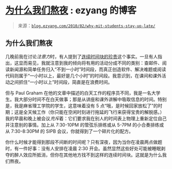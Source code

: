 <!--yml

category: 未分类

date: 2024-07-01 18:18:27

-->

# [为什么我们熬夜](http://blog.ezyang.com/2010/02/why-mit-students-stay-up-late/) : ezyang 的博客

> 来源：[`blog.ezyang.com/2010/02/why-mit-students-stay-up-late/`](http://blog.ezyang.com/2010/02/why-mit-students-stay-up-late/)

## 为什么我们熬夜

几晚前我在讨论*注意力*时，有人提到了[连续时间块的珍贵](http://www.paulgraham.com/makersschedule.html)这个事实。一旦有人指出，这显而易见，我就注意到我的倾向将有用的活动分成不同的类别：查邮件、阅读新闻源和简单任务归入“不到一小时”时间段，而真正创造软件、解决难题或阅读代码则属于“一小时以上，最好是几个小时”的时间段。我意识到，在课间和课外活动之间抓住“一小时以上”时间段，简直是在浪费时间。

但与 Paul Graham 在他的文章中描述的白天工作的程序员不同，我是一名大学生。我大部分时间不在白天做事；那是从讲座和课外讲解中吸取信息的时间。特别是，我是麻省理工学院的学生，这意味着没有 5 点“哦，是时候回家放松了”的时期；这是全天候工作（你只能在空闲时刻进行拖延的飞行来获得宝贵的解脱感。）我的早晨和晚上被会议*充斥*着：它们要求我在别人的时间表上物理上重新定位自己并注意别的事情。加上从 7:30-10PM 的管弦乐排练或从 5-7PM 的小合奏排练或从 7:30-8:30PM 的 SIPB 会议，你就得到了一个碎片化的配方。

你什么时候才能得到那段不间断的时间呢？只有深夜，因为当你在凌晨两点做题时，有一件好事：没有人安排在凌晨 2:30 开会。虽然显然这些好处可能被睡眠剥夺的醉人效应所抵消，但你在其他地方找不到这样的连续时间块。这就是为什么我们熬夜。
